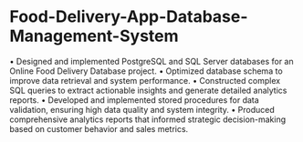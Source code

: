 # Food-Delivery-App-Database-Management-System

• Designed and implemented PostgreSQL and SQL Server databases for an Online Food Delivery Database project.
• Optimized database schema to improve data retrieval and system performance.
• Constructed complex SQL queries to extract actionable insights and generate detailed analytics reports.
• Developed and implemented stored procedures for data validation, ensuring high data quality and system integrity.
• Produced comprehensive analytics reports that informed strategic decision-making based on customer behavior and sales metrics.
